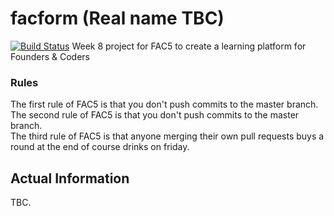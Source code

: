 # facform (Real name TBC)
[![Build Status](https://travis-ci.org/foundersandcoders/facform.svg)](https://travis-ci.org/foundersandcoders/facform)
Week 8 project for FAC5 to create a learning platform for Founders &amp; Coders  

### Rules
The first rule of FAC5 is that you don't push commits to the master branch.  
The second rule of FAC5 is that you don't push commits to the master branch.  
The third rule of FAC5 is that anyone merging their own pull requests buys a round at the end of course drinks on friday.  

## Actual Information
TBC.
